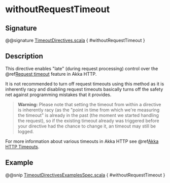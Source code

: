 <a id="withoutrequesttimeout"></a>
# withoutRequestTimeout

## Signature

@@signature [TimeoutDirectives.scala](../../../../../../../../../akka-http/src/main/scala/akka/http/scaladsl/server/directives/TimeoutDirectives.scala) { #withoutRequestTimeout }

## Description

This directive enables "late" (during request processing) control over the @ref[Request timeout](../../../common/timeouts.md#request-timeout-scala) feature in Akka HTTP.

It is not recommended to turn off request timeouts using this method as it is inherently racy and disabling request timeouts
basically turns off the safety net against programming mistakes that it provides.

> **Warning:**
Please note that setting the timeout from within a directive is inherently racy (as the "point in time from which
we're measuring the timeout" is already in the past (the moment we started handling the request), so if the existing
timeout already was triggered before your directive had the chance to change it, an timeout may still be logged.

For more information about various timeouts in Akka HTTP see @ref[Akka HTTP Timeouts](../../../common/timeouts.md#http-timeouts-scala).

## Example

@@snip [TimeoutDirectivesExamplesSpec.scala](../../../../../../../test/scala/docs/http/scaladsl/server/directives/TimeoutDirectivesExamplesSpec.scala) { #withoutRequestTimeout }